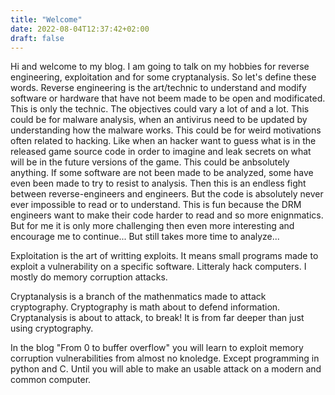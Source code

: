 ```yaml
---
title: "Welcome"
date: 2022-08-04T12:37:42+02:00
draft: false
---
```


Hi and welcome to my blog. I am going to talk on my hobbies for reverse engineering, exploitation and for some cryptanalysis. So let's define these words. Reverse engineering is the art/technic to understand and modify software or hardware that have not beem made to be open and modificated. This is only the technic. The objectives could vary a lot of and a lot. This could be for malware analysis, when an antivirus need to be updated by understanding how the malware works. This could be for weird motivations often related to hacking. Like when an hacker want to guess what is in the released game source code in order to imagine and leak secrets on what will be in the future versions of the game. This could be anbsolutely anything. If some software are not been made to be analyzed, some have even been made to try to resist to analysis. Then this is an endless fight between reverse-engineers and engineers. But the code is absolutely never ever impossible to read or to understand. This is fun because the DRM engineers want to make their code harder to read and so more enignmatics. But for me it is only more challenging then even more interesting and encourage me to continue... But still takes more time to analyze...

Exploitation is the art of writting exploits. It means small programs made to exploit a vulnerability on a specific software. Litteraly hack computers. I mostly do memory corruption attacks.

Cryptanalysis is a branch of the mathenmatics made to attack cryptography. Cryptography is math about to defend information. Cryptanalysis is about to attack, to break! It is from far deeper than just using cryptography.


In the blog "From 0 to buffer overflow" you will learn to exploit memory corruption vulnerabilities from almost no knoledge. Except programming in python and C. Until you will able to make an usable attack on a modern and common computer. 
